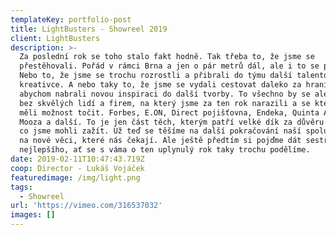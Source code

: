 ```yaml
---
templateKey: portfolio-post
title: LightBusters - Showreel 2019
client: LightBusters
description: >-
  Za poslední rok se toho stalo fakt hodně. Tak třeba to, že jsme se
  přestěhovali. Pořád v rámci Brna a jen o pár metrů dál, ale i to se počítá.
  Nebo to, že jsme se trochu rozrostli a přibrali do týmu další talentovaný
  kreativce. A nebo taky to, že jsme se vydali cestovat daleko za hranice,
  abychom nabrali novou inspiraci do další tvorby. To všechno by se ale nestalo
  bez skvělých lidí a firem, na který jsme za ten rok narazili a se kterýma jsme
  měli možnost točit. Forbes, E.ON, Direct pojišťovna, Endeka, Quinta Analytica,
  Mooza a další. To je jen část těch, kterým patří velké dík za důvěru i za to,
  co jsme mohli zažít. Už teď se těšíme na další pokračování naší spolupráce i
  na nové věci, které nás čekají. Ale ještě předtím si pojďme dát sestřih toho
  nejlepšího, ať se s váma o ten uplynulý rok taky trochu podělíme.
date: 2019-02-11T10:47:43.719Z
coop: Director - Lukáš Vojáček
featuredimage: /img/light.png
tags:
  - Showreel
url: 'https://vimeo.com/316537032'
images: []
---
```


